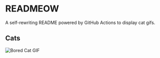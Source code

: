# READMEOW

A self-rewriting README powered by GitHub Actions to display cat gifs.

## Cats

![Bored Cat GIF](https://media0.giphy.com/media/v1.Y2lkPTlhY2QwMmRhMHpobzZtYjk3MmF6OXJ2d3F5ajNsZzZ2NXYxYjkxNzlkNHAxYzYycyZlcD12MV9naWZzX3NlYXJjaCZjdD1n/mlvseq9yvZhba/200.gif)
